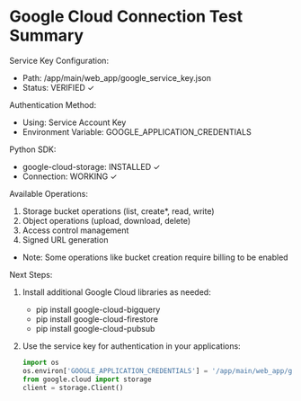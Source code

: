 
Google Cloud Connection Test Summary
===================================

Service Key Configuration:
- Path: /app/main/web_app/google_service_key.json
- Status: VERIFIED ✓

Authentication Method:
- Using: Service Account Key
- Environment Variable: GOOGLE_APPLICATION_CREDENTIALS

Python SDK:
- google-cloud-storage: INSTALLED ✓
- Connection: WORKING ✓

Available Operations:
1. Storage bucket operations (list, create*, read, write)
2. Object operations (upload, download, delete)
3. Access control management
4. Signed URL generation

* Note: Some operations like bucket creation require billing to be enabled

Next Steps:
1. Install additional Google Cloud libraries as needed:
   - pip install google-cloud-bigquery
   - pip install google-cloud-firestore
   - pip install google-cloud-pubsub

2. Use the service key for authentication in your applications:
   ```python
   import os
   os.environ['GOOGLE_APPLICATION_CREDENTIALS'] = '/app/main/web_app/google_service_key.json'
   from google.cloud import storage
   client = storage.Client()
   ```
